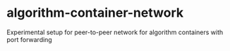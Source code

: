 # algorithm-container-network
Experimental setup for peer-to-peer network for algorithm containers with port forwarding
